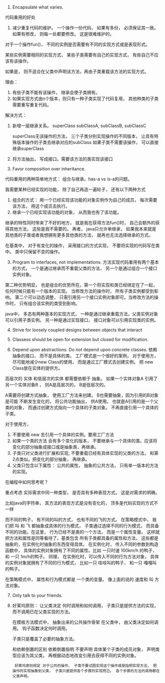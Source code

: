 1. Encapsulate what varies.

代码重用的好处
1. 减少重复代码的维护。 一个操作一份代码， 如果有多份， 必须保证其一致。 如果有修改， 则每一处都要修改。 这是很难维护的。 

对于一个操作fun()， 不同的实例是否需要有不同的实现方式或是表现形式。 

某些实例需要相同的实现方式， 某些子类需要有自己的实现方式， 有些自己不应该有该操作。

如果是， 则不适合在父类中声明该方法，再由子类重载该方法的实现方式。

理由：
1. 有些子类不能有该操作， 继承会使子类拥有。
2. 如果实现方式由n个版本，则只有一种子类实现了代码复用， 其他种类的子类需要重写重复代码。

解决方式：
1. 新增一层继承关系。 
    superClass
        subClassA, subClassB, subClassC
    
    superClass无该操作的方法， 三个子类分别实现操作的不同版本， 让具有特殊版本操作的子类去继承对应的subClass
    如果子类不需要该操作， 可以直接继承superClass

2. 将方法抽出， 写成接口。需要该方法的类实现该接口

2. Favor composition over inheritance.

代码重用的两种简单地方式： 组合与继承。has-a vs is-a的问题。

我需要某种已经实现的功能， 除了自己再造一遍轮子， 还有以下两种方式
1. 组合的方式： 用一个已经实现该功能的对象实例作为自己的成员， 每次需要该方法， 用这个成员去执行。
2. 继承一个已经实现该功能的对象， 从而我也有了该功能。

继承的特性同时带来了不好的地方， 就是我在获得方法fun()时， 自己会额外的获得其他方法， 这些是我不需要的。
再者， java只允许单继承， 如果我本来就是其他类的子类或者我想拥有更多其他类的方法， 就再也无法选择继承的方式。

在基类中， 对于有变化的操作， 采用接口的方式实现， 不要将实现的代码写在类中。 类中只保留不变的操作。

3. Program to interfaces, not implementations.
方法实现代码重用有两个基本的方式， 一个是通过继承而不重载父类的方法， 另一个是通过组合一个接口实例对象。

第二种优势明显， 也是组合的优势所在。第一个将实现和类已经绑定在了一起， 任何时候只能有一个版本的实现。 当修改方法的操作时， 所有子类实例都受到影响。
第二个可以动态调整， 只需引用另一个接口实例对象即可。当修改方法的操作时， 只有组合该实例的类受到影响。

java中， 多态有两种基本的实现方式， 一种是通过继承重载方法，父类实例对象可以引用子类实例。 另一种是通过实现接口， 接口对象可以引用实现类的实例。


4. Strive for loosely coupled designs between objects that interact


5. Classess should be open for extension but closed for modification.


6. Depend upon abstractions. Do not depend upon concrete classes.
依赖抽象的接口， 而不是具体的类。 工厂模式是一个很好的案例， 对于使用方， 尽可能地减少new Class的使用， 而是通过工厂模式去创建实例。
把 new Class放在实体的提供方。

高层次的 实体 和低层次的实体 都需要依赖于 抽象。 如果一个实体对象A 引用了另一个实体对象B ， 则A是高层次的， B是低层次的。

A需要将创建方式抽象， 使用工厂方法来创建。
B也需要抽象，因为引用的B对象是可能 不断发生变化的， 将公共功能抽出， 供A使用。 也就是A引用的是一个父类的对象， 而通过创建方式指向一个具体的子类对象。 不再直接引用一个具体的子类。

对于使用方，
1. 不要使用 new 去引用一个具体的实例。要用工厂方法
2. 如果一个类的方法 会有多个变化的版本， 不要继承与一个具体的类。应该将变化的部分抽象成接口或是抽象类，再继承。 
3. 子类只对父类进行扩展和实现, 不要重载已经有具体实现的父类的方法， 和第2点类似。把变化的部分抽象， 再继承。
4. 父类只包含以下属性： 公共的属性， 抽象的公共方法， 只有单一版本的方法的实现。      


在编程中如何思考呢？

重点考虑 实际需求中同一种类型， 是否具有多种表现方式。 这是对需求的明确。 

比如java的字符串， 其方法的表现方式是没有变化的， 顶多是代码实现的方式不一样

而不同的鸭子， 有不同的叫的方式， 也有不同的飞的方式。
在策略模式中， 我们把 叫 和 飞 都抽象成具体的行为模式， 子类通过选择不同的行为模式， 而具备不同的功能。在这里， 行为已经不是类的一个方法， 而是一个属性变量。 这样就把方法和属性是同等看待了。基类包含 所有子类都具备的属性和方法， 这些都是抽象的，在实例化时抽象的东西变得具体。 
在实例化时， 传入不同的参数到构造函数中， 具体的实例对象拥有了不同的属性。比如 一只时速 100km/h 的鸭子， 和 一只 1m/h的鸭子。
同理， 在实例化时，可以传入不同的行为方法对象， 具体的实例对象就拥有了不同的行为模式， 比如一只 哇哇叫的鸭子， 和一只 嘎嘎叫的鸭子。 

在策略模式中， 属性和行为模式都是 一个类的变量。 像上面的说的  速度和 叫 方法对象。 


7. Only talk to your friends.
    

6. 好莱坞原则： 
    让父类决定 何时调用和如何调用， 子类只是提供方法的实现， 而不调用已在父类实现的方法。

    在模板方法模式中， 抽象出来的公共操作骨架 在父类中， 由父类决定如何调用。 钩子函数决定何时调用。 

    子类只是覆盖了必要的抽象方法。 

    和依赖倒置的区别
        依赖倒置指明 不要声明 具体某个子类的成员对象， 声明类型应该为其父类。 再根据动态地改变引用去获得不同的实例对象。

        好莱坞原则规定 对于公共的操作， 子类不要试图实现这个操作或是指明实现方法， 把操作的实现抽象到父类， 子类只是提供各个步骤的实现而已。 各个步骤的方法的调用都在父类声明。 



